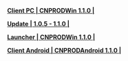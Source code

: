 **[Client PC | CNPRODWin 1.1.0 |  ](https://bhrpg-prod.oss-accelerate.aliyuncs.com/client/cn/20230527111104_42FPuTyCCRlZmYBp/StarRail_1.1.0.zip)**

**[Update | 1.0.5 - 1.1.0 | ](https://bhrpg-prod.oss-accelerate.aliyuncs.com/client/beta/update/hkrpg_cn/33/game_1.0.5_1.1.0_hdiff_Drtvu6C7sMBq9paR.zip)**

**[Launcher | CNPRODWin 1.1.0 |  ](https://bhrpg-prod.oss-accelerate.aliyuncs.com/client/cn/20230527110540_Kt2XHQtmHSq920j9/StarRail_setup_gw_20230605.exe)**

**[Client Android | CNPRODAndroid 1.1.0 |  ](https://bhrpg-prod.oss-accelerate.aliyuncs.com/client/cn/20230527110540_Kt2XHQtmHSq920j9/StarRail_1.1.0_mihoyo_1.apk)**

